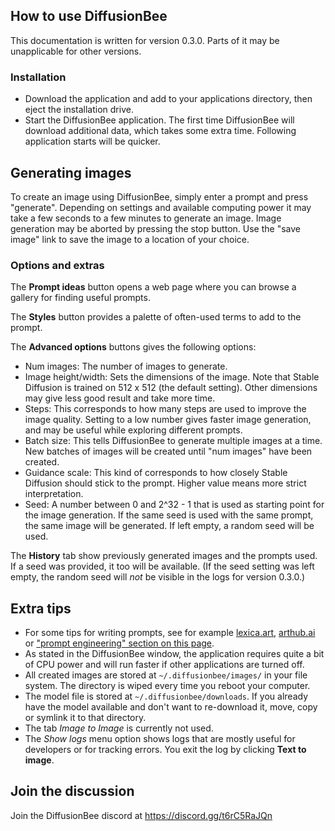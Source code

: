 ## How to use DiffusionBee

This documentation is written for version 0.3.0. Parts of it may be unapplicable for other versions.

### Installation

* Download the application and add to your applications directory, then eject the installation drive.
* Start the DiffusionBee application. The first time DiffusionBee will download additional data, which takes some extra time. Following application starts will be quicker.

## Generating images

To create an image using DiffusionBee, simply enter a prompt and press "generate". Depending on settings and available computing power it may take a few seconds to a few minutes to generate an image. Image generation may be aborted by pressing the stop button. Use the "save image" link to save the image to a location of your choice.

### Options and extras

The **Prompt ideas** button opens a web page where you can browse a gallery for finding useful prompts.

The **Styles** button provides a palette of often-used terms to add to the prompt.

The **Advanced options** buttons gives the following options:

* Num images: The number of images to generate.
* Image height/width: Sets the dimensions of the image. Note that Stable Diffusion is trained on 512 x 512 (the default setting). Other dimensions may give less good result and take more time.
* Steps: This corresponds to how many steps are used to improve the image quality. Setting to a low number gives faster image generation, and may be useful while exploring different prompts.
* Batch size: This tells DiffusionBee to generate multiple images at a time. New batches of images will be created until "num images" have been created.
* Guidance scale: This kind of corresponds to how closely Stable Diffusion should stick to the prompt. Higher value means more strict interpretation.
* Seed: A number between 0 and 2^32 - 1 that is used as starting point for the image generation. If the same seed is used with the same prompt, the same image will be generated. If left empty, a random seed will be used.

The **History** tab show previously generated images and the prompts used. If a seed was provided, it too will be available. (If the seed setting was left empty, the random seed will _not_ be visible in the logs for version 0.3.0.)

## Extra tips

* For some tips for writing prompts, see for example [lexica.art](https://lexica.art/), [arthub.ai](https://arthub.ai) or ["prompt engineering" section on this page](https://www.assemblyai.com/blog/how-to-run-stable-diffusion-locally-to-generate-images/).
* As stated in the DiffusionBee window, the application requires quite a bit of CPU power and will run faster if other applications are turned off.
* All created images are stored at `~/.diffusionbee/images/` in your file system. The directory is wiped every time you reboot your computer.
* The model file is stored at `~/.diffusionbee/downloads`. If you already have the model available and don't want to re-download it, move, copy or symlink it to that directory.
* The tab _Image to Image_ is currently not used.
* The _Show logs_ menu option shows logs that are mostly useful for developers or for tracking errors. You exit the log by clicking **Text to image**.

## Join the discussion

Join the DiffusionBee discord at https://discord.gg/t6rC5RaJQn
